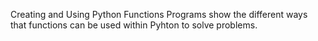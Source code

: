 Creating and Using Python Functions 
Programs show the different ways that functions can be used within Pyhton to solve problems.
